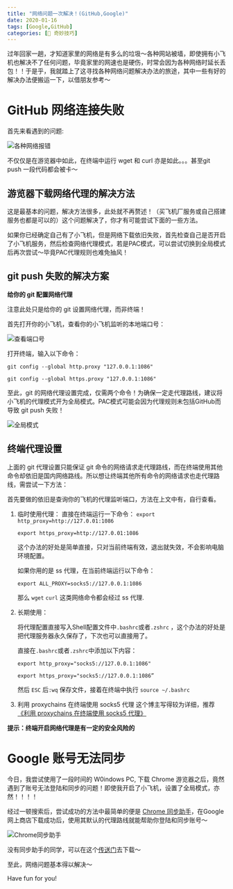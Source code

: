 ```yaml
---
title: "网络问题一次解决！(GitHub,Google)"
date: 2020-01-16
tags: [Google,GitHub]
categories: [🔑 奇妙技巧]
---
```

过年回家一趟，才知道家里的网络是有多么的垃圾～各种网站被墙，即使拥有小飞机也解决不了任何问题，毕竟家里的网速也是硬伤，时常会因为各种网络时延长丢包！！于是乎，我就踏上了这寻找各种网络问题解决办法的旅途，其中一些有好的解决办法便搬运一下，以借朋友参考～

# GitHub 网络连接失败

首先来看遇到的问题:

![各种网络报错](https://imgconvert.csdnimg.cn/aHR0cHM6Ly90dmExLnNpbmFpbWcuY24vbGFyZ2UvMDA4Mnp5YnBneTFnYnplODk3dHV3ajMwamswZXR3ZjUuanBn?x-oss-process=image/format,png)

不仅仅是在游览器中如此，在终端中运行 wget 和 curl 亦是如此。。。甚至git push 一段代码都会被卡～

## 游览器下载网络代理的解决方法

这是最基本的问题，解决方法很多，此处就不再赘述！（买飞机厂服务或自己搭建服务也都是可以的）这个问题解决了，你才有可能尝试下面的一些方法。

如果你已经确定自己有了小飞机，但是网络下载依旧失败，首先检查自己是否开启了小飞机服务，然后检查网络代理模式，若是PAC模式，可以尝试切换到全局模式后再次尝试～毕竟PAC代理规则也难免抽风！

## git push 失败的解决方案

**给你的 git 配置网络代理**

注意此处只是给你的 git 设置网络代理，而非终端！

首先打开你的小飞机，查看你的小飞机监听的本地端口号：

![查看端口号](https://imgconvert.csdnimg.cn/aHR0cHM6Ly90dmExLnNpbmFpbWcuY24vbGFyZ2UvMDA4Mnp5YnBneTFnYnplOGIzd29vajMwY3owOGR3ZXUuanBn?x-oss-process=image/format,png)

打开终端，输入以下命令：

`git config --global http.proxy "127.0.0.1:1086"`

`git config --global https.proxy "127.0.0.1:1086"`

至此，git 的网络代理设置完成，仅需两个命令！为确保一定走代理路线，建议将小飞机的代理模式开为全局模式。PAC模式可能会因为代理规则未包括GitHub而导致 git push 失败！

![全局模式](https://imgconvert.csdnimg.cn/aHR0cHM6Ly90dmExLnNpbmFpbWcuY24vbGFyZ2UvMDA4Mnp5YnBneTFnYnplOGJ6a2JhajMwNzQwZGFnbTIuanBn?x-oss-process=image/format,png)

## 终端代理设置

上面的 git 代理设置只能保证 git 命令的网络请求走代理路线，而在终端使用其他命令却依旧是国内网络路线。所以想让终端其他所有命令的网络请求也走代理路线，需尝试一下方法：

首先要做的依旧是查询你的飞机的代理监听端口，方法在上文中有，自行查看。

1.  临时使用代理：
    直接在终端运行一下命令：
    `export http_proxy=http://127.0.01:1086`

    `export https_proxy=http://127.0.01:1086`

    这个办法的好处是简单直接，只对当前终端有效，退出就失效，不会影响电脑环境配置。

    如果你用的是 ss 代理，在当前终端运行以下命令：

    `export ALL_PROXY=socks5://127.0.0.1:1086`

    那么 `wget` `curl` 这类网络命令都会经过 ss 代理.

2.  长期使用：

    将代理配置直接写入Shell配置文件中`.bashrc`或者`.zshrc`	，这个办法的好处是把代理服务器永久保存了，下次也可以直接用了。

    直接在`.bashrc`或者`.zshrc`中添加以下内容：

    `export http_proxy="socks5://127.0.0.1:1086"`

    `export https_proxy="socks5://127.0.0.1:1086”`

    然后 `ESC` 后`:wq` 保存文件，接着在终端中执行
    `source ~/.bashrc`

3.  利用 proxychains 在终端使用 socks5 代理
    这个博主写得较为详细，推荐[《利用 proxychains 在终端使用 socks5 代理》]([https://blog.fazero.me/2015/08/31/%E5%88%A9%E7%94%A8proxychains%E5%9C%A8%E7%BB%88%E7%AB%AF%E4%BD%BF%E7%94%A8socks5%E4%BB%A3%E7%90%86/](https://blog.fazero.me/2015/08/31/利用proxychains在终端使用socks5代理/))

**提示：终端开启网络代理是有一定的安全风险的**

# Google 账号无法同步

今日，我尝试使用了一段时间的 W0indows PC, 下载 Chrome 游览器之后，竟然遇到了账号无法登陆和同步的问题！即使我开启了小飞机，设置了全局模式，亦然！！！！

经过一顿搜索后，尝试成功的方法中最简单的便是 [Chrome 同步助手](https://chrome.google.com/webstore/category/extensions?hl=zh-CN)，在Google 网上商店下载成功后，使用其默认的代理路线就能帮助你登陆和同步账号～

![Chrome同步助手](https://imgconvert.csdnimg.cn/aHR0cHM6Ly90dmExLnNpbmFpbWcuY24vbGFyZ2UvMDA4Mnp5YnBneTFnYnplOGN6NGF5ajMwOWEwNXlhYTUuanBn?x-oss-process=image/format,png)

没有同步助手的同学，可以在这个[传送门](https://chromecj.com/productivity/2019-01/1792/download.html)去下载～

至此，网络问题基本得以解决～

Have fun for you!
